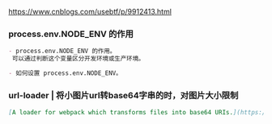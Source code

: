 
https://www.cnblogs.com/usebtf/p/9912413.html
### process.env.NODE_ENV 的作用
```markdown
- process.env.NODE_ENV 的作用。
 可以通过判断这个变量区分开发环境或生产环境。

- 如何设置 process.env.NODE_ENV。
```

### url-loader | 将小图片url转base64字串的时，对图片大小限制
```markdown
[A loader for webpack which transforms files into base64 URIs.](https://webpack.docschina.org/loaders/url-loader/#limit)
```
